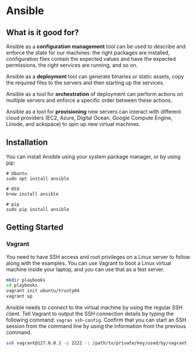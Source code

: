 # Ansible

## What is it good for?

Ansible as a **configuration management** tool can be used to describe and enforce the state for our machines: the right
packages are installed, configuration files contain the expected values and have the expected permissions, the right services
are running, and so on.

Ansible as a **deployment** tool can generate binaries or static assets, copy the required files to the servers and then
starting up the services.

Ansible as a tool for **orchestration** of deployment can perform actions on multiple servers and enforce a specific order
between these actions.

Ansible as a tool for **provisioning** new servers can interact with different cloud providers (EC2, Azure, Digital Ocean,
Google Compute Engine, Linode, and ackspace) to spin up new virtual machines.

## Installation

You can install Ansible using your system package manager, or by using pip:

```
# Ubuntu
sudo apt install ansible
```

```
# OSX
brew install ansible
```

```
# pip
sudo pip install ansible
```

## Getting Started

### Vagrant

You need to have SSH access and root privileges on a Linux server to follow along with the examples. You can use Vagrant to
boot a Linux virtual machine inside your laptop, and you can use that as a test server.

```bash
mkdir playbooks
cd playbooks
vagrant init ubuntu/trusty64
vagrant up
```

Ansible needs to connect to the virtual machine by using the regular SSH client. Tell Vagrant to output the SSH connection
details by typing the following command: `vagran ssh-config`. Confirm that you can start an SSH session from the command line
by using the information from the previous command.

```bash
ssh vagrant@127.0.0.1 -p 2222 -i /path/to/private/key/used/by/vagrant
```
